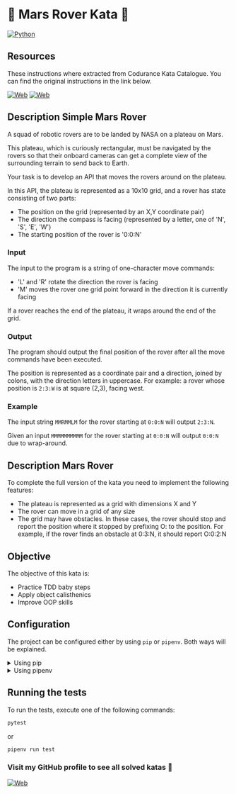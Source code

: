 # :robot: Mars Rover Kata :robot:

[![Python](https://img.shields.io/badge/Python-3.11+-yellow?style=for-the-badge&logo=python&logoColor=white&labelColor=101010)](https://python.org)

## Resources

These instructions where extracted from Codurance Kata Catalogue. You can find the original instructions in the link below.

[![Web](https://img.shields.io/badge/Codurance-Simple_Mars_Rover-14a1f0?style=for-the-badge&logo=web&logoColor=white&labelColor=101010)](https://www.codurance.com/katas/simple-mars-rover)
[![Web](https://img.shields.io/badge/Codurance-Mars_Rover-14a1f0?style=for-the-badge&logo=web&logoColor=white&labelColor=101010)](https://www.codurance.com/katas/mars-rover)

## Description Simple Mars Rover

A squad of robotic rovers are to be landed by NASA on a plateau on Mars.

This plateau, which is curiously rectangular, must be navigated by the rovers so that their onboard cameras can get a complete view of the surrounding terrain to send back to Earth.

Your task is to develop an API that moves the rovers around on the plateau.

In this API, the plateau is represented as a 10x10 grid, and a rover has state consisting of two parts:

- The position on the grid (represented by an X,Y coordinate pair)
- The direction the compass is facing (represented by a letter, one of  'N', 'S', 'E', 'W')
- The starting position of the rover is '0:0:N'

### Input

The input to the program is a string of one-character move commands:

- 'L' and 'R' rotate the direction the rover is facing
- 'M' moves the rover one grid point forward in the direction it is currently facing

If a rover reaches the end of the plateau, it wraps around the end of the grid.

### Output

The program should output the final position of the rover after all the move commands have been executed.

The position is represented as a coordinate pair and a direction, joined by colons, with the direction letters in uppercase. For example:
a rover whose position is `2:3:W` is at square (2,3), facing west.

### Example

The input string `MMRMMLM` for the rover starting at `0:0:N` will output `2:3:N`.

Given an input `MMMMMMMMMM` for the rover starting at `0:0:N` will output `0:0:N` due to wrap-around.

## Description Mars Rover

To complete the full version of the kata you need to implement the following features:
- The plateau is represented as a grid with dimensions X and Y
- The rover can move in a grid of any size
- The grid may have obstacles. In these cases, the rover should stop and report the position where it stopped by prefixing O: to the
position. For example, if the rover finds an obstacle at 0:3:N, it should report O:0:2:N

## Objective

The objective of this kata is:
- Practice TDD baby steps
- Apply object calisthenics
- Improve OOP skills

## Configuration

The project can be configured either by using `pip` or `pipenv`. Both ways will be explained.

<details><summary>Using pip</summary>

1. Create a virtual environment:
    ```bash
    python -m venv .venv
    ```
2. Activate the virtual environment:
    ```bash
    source .venv/bin/activate # Linux / Mac
    .venv\Scripts\activate # Windows
    ```
3. Install the dependencies:
    ```bash
    pip install -r requirements.txt
    ```
</details>

<details><summary>Using pipenv</summary>

1. Install pipenv:
    ```bash
    pip install pipenv
    ```
2. Create a virtual environment with desire python version
    ```bash
    pipenv --python 3.11
    ```
   
    By default it will create the virtual environment outside the project. To create it inside the project, use the following command:
    ```bash
    PIPENV_VENV_IN_PROJECT=1 pipenv --python 3.11
    ```
3. Install the dependencies:
    ```bash
    pipenv install
    ```
</details>

## Running the tests

To run the tests, execute one of the following commands:

```bash
pytest
```

or

```bash
pipenv run test
```

### Visit my GitHub profile to see all solved katas 🚀

[![Web](https://img.shields.io/badge/GitHub-Dimanu.py-14a1f0?style=for-the-badge&logo=github&logoColor=white&labelColor=101010)](https://github.com/dimanu-py/code-katas)
